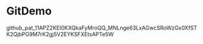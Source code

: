 # GitDemo

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

